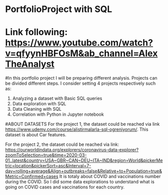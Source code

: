 # PortfolioProject with SQL
# Link following: https://www.youtube.com/watch?v=qfyynHBFOsM&ab_channel=AlexTheAnalyst
#In this portfolio project I will be preparing different analysis. Projects can be divided different steps. I consider setting 4 projects respectively such as: 
1) Analyzing a dataset with Basic SQL queries
2) Data exploration with SQL 
3) Data Cleaning with SQL 
4) Correlation with Python in Jupyter notebook


#ABOUT DATASETS
For the project 1, the dataset could be reached via link https://www.udemy.com/course/alistirmalarla-sql-ogreniyorum/. This dataset is about Car features. 

For the project 2, the dataset could be reached via link: https://ourworldindata.org/explorers/coronavirus-data-explorer?zoomToSelection=true&time=2020-03-01..latest&country=USA~GBR~CAN~DEU~ITA~IND&region=World&pickerMetric=location&pickerSort=asc&Interval=7-day+rolling+average&Align+outbreaks=false&Relative+to+Population=true&Metric=Confirmed+cases
It is totaly about COVID and vaccinations number during the COVID. So I did some data explorations to understand what is going on COVID cases and vaccinations for each country.

